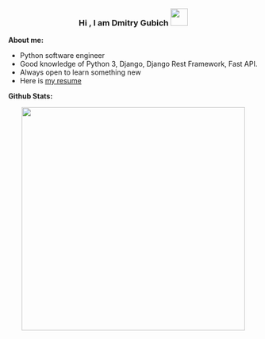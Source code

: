 
<h3 align="center"><b>Hi , I am Dmitry Gubich </b><img src="https://media.giphy.com/media/hvRJCLFzcasrR4ia7z/giphy.gif" width="35"></h3>

**About me:**
- Python software engineer
- Good knowledge of Python 3, Django, Django Rest Framework, Fast API.
- Always open to learn something new
- Here is [my resume](https://read.cv/dmitrygubich)

**Github Stats:**
<div align="center">
<a href="https://github.com/DmitryGubich/">
  <img src="https://github-readme-stats.vercel.app/api?username=DmitryGubich&include_all_commits=true&count_private=true&show_icons=true&line_height=20&title_color=7A7ADB&icon_color=2234AE&text_color=D3D3D3&bg_color=0,000000,130F40" width="450"/>
</a>
</div>
